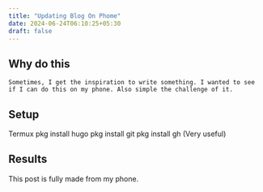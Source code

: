 ```yaml
---
title: "Updating Blog On Phome"
date: 2024-06-24T06:10:25+05:30
draft: false
---
```

## Why do this
	Sometimes, I get the inspiration to write something. I wanted to see if I can do this on my phone. Also simple the challenge of it.

## Setup
Termux
pkg install hugo
pkg install git
pkg install gh (Very useful)


## Results
This post is fully made from my phone.

